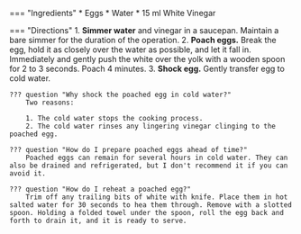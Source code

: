 === "Ingredients"
    * Eggs
    * Water
    * 15 ml White Vinegar

=== "Directions"
    1. **Simmer water** and vinegar in a saucepan. Maintain a bare simmer for the duration of the operation.
    2. **Poach eggs.** Break the egg, hold it as closely over the water as possible, and let it fall in. Immediately and gently push the white over the yolk with a wooden spoon for 2 to 3 seconds. Poach 4 minutes.
    3. **Shock egg.** Gently transfer egg to cold water.

    ??? question "Why shock the poached egg in cold water?"
        Two reasons:

        1. The cold water stops the cooking process.
        2. The cold water rinses any lingering vinegar clinging to the poached egg.

    ??? question "How do I prepare poached eggs ahead of time?"
        Poached eggs can remain for several hours in cold water. They can also be drained and refrigerated, but I don't recommend it if you can avoid it.

    ??? question "How do I reheat a poached egg?"
        Trim off any trailing bits of white with knife. Place them in hot salted water for 30 seconds to hea them through. Remove with a slotted spoon. Holding a folded towel under the spoon, roll the egg back and forth to drain it, and it is ready to serve.

[^1]: {{ cite.child_french_cooking }}
